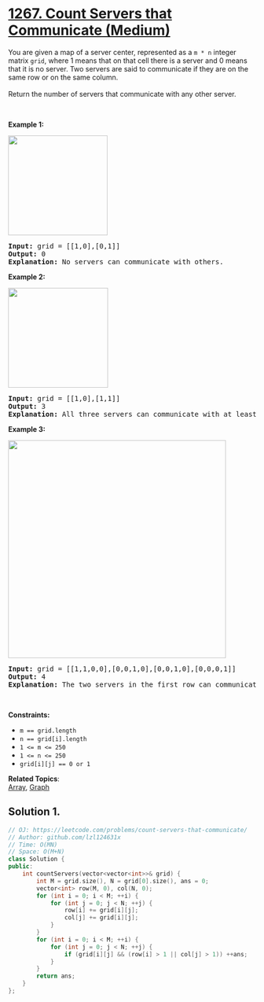 # [1267. Count Servers that Communicate (Medium)](https://leetcode.com/problems/count-servers-that-communicate/)

<p>You are given a map of a server center, represented as a <code>m * n</code> integer matrix&nbsp;<code>grid</code>, where 1 means that on that cell there is a server and 0 means that it is no server. Two servers are said to communicate if they are on the same row or on the same column.<br>
<br>
Return the number of servers&nbsp;that communicate with any other server.</p>

<p>&nbsp;</p>
<p><strong>Example 1:</strong></p>

<p><img alt="" src="https://assets.leetcode.com/uploads/2019/11/14/untitled-diagram-6.jpg" style="width: 202px; height: 203px;"></p>

<pre><strong>Input:</strong> grid = [[1,0],[0,1]]
<strong>Output:</strong> 0
<b>Explanation:</b>&nbsp;No servers can communicate with others.</pre>

<p><strong>Example 2:</strong></p>

<p><strong><img alt="" src="https://assets.leetcode.com/uploads/2019/11/13/untitled-diagram-4.jpg" style="width: 203px; height: 203px;"></strong></p>

<pre><strong>Input:</strong> grid = [[1,0],[1,1]]
<strong>Output:</strong> 3
<b>Explanation:</b>&nbsp;All three servers can communicate with at least one other server.
</pre>

<p><strong>Example 3:</strong></p>

<p><img alt="" src="https://assets.leetcode.com/uploads/2019/11/14/untitled-diagram-1-3.jpg" style="width: 443px; height: 443px;"></p>

<pre><strong>Input:</strong> grid = [[1,1,0,0],[0,0,1,0],[0,0,1,0],[0,0,0,1]]
<strong>Output:</strong> 4
<b>Explanation:</b>&nbsp;The two servers in the first row can communicate with each other. The two servers in the third column can communicate with each other. The server at right bottom corner can't communicate with any other server.
</pre>

<p>&nbsp;</p>
<p><strong>Constraints:</strong></p>

<ul>
	<li><code>m == grid.length</code></li>
	<li><code>n == grid[i].length</code></li>
	<li><code>1 &lt;= m &lt;= 250</code></li>
	<li><code>1 &lt;= n &lt;= 250</code></li>
	<li><code>grid[i][j] == 0 or 1</code></li>
</ul>


**Related Topics**:  
[Array](https://leetcode.com/tag/array/), [Graph](https://leetcode.com/tag/graph/)

## Solution 1.

```cpp
// OJ: https://leetcode.com/problems/count-servers-that-communicate/
// Author: github.com/lzl124631x
// Time: O(MN)
// Space: O(M+N)
class Solution {
public:
    int countServers(vector<vector<int>>& grid) {
        int M = grid.size(), N = grid[0].size(), ans = 0;
        vector<int> row(M, 0), col(N, 0);
        for (int i = 0; i < M; ++i) {
            for (int j = 0; j < N; ++j) {
                row[i] += grid[i][j];
                col[j] += grid[i][j];
            }
        }
        for (int i = 0; i < M; ++i) {
            for (int j = 0; j < N; ++j) {
                if (grid[i][j] && (row[i] > 1 || col[j] > 1)) ++ans;
            }
        }
        return ans;
    }
};
```